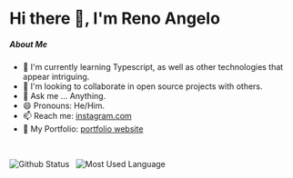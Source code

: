 # Hi there 👋, I'm Reno Angelo

##### About Me

- 🌱 I'm currently learning Typescript, as well as other technologies that appear intriguing.
- 👯 I'm looking to collaborate in open source projects with others.
- 💬 Ask me ... Anything.
- 😄 Pronouns: He/Him.
- 📫 Reach me: [instagram.com](https://www.instagram.com/renoangelobanderlipe)
- 🔗 My Portfolio: [portfolio website](https://portfolio-renoangelo.vercel.app/)

<br />

![Github Status](https://github-readme-stats.vercel.app/api?username=renoangelobanderlipe&show_icons=true&theme=radical)&nbsp;&nbsp; ![Most Used Language](https://github-readme-stats-eight-theta.vercel.app/api/top-langs/?username=renoangelobanderlipe&layout=compact&langs_count=8&theme=graywhite)&nbsp;&nbsp;
  

